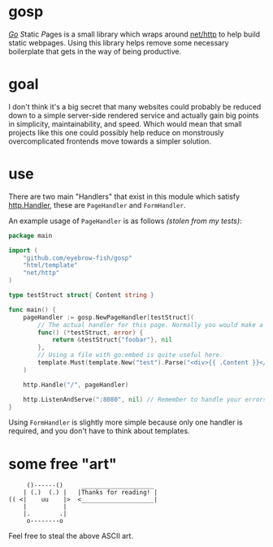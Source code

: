 # gosp

[*Go*](https://go.dev/) *S*tatic *P*ages is a small library which wraps around [net/http](https://pkg.go.dev/net/http)
to help build static webpages. Using this library helps remove some necessary boilerplate that gets in the way of being
productive.

# goal

I don't think it's a big secret that many websites could probably be reduced down to a simple server-side rendered
service and actually gain big points in simplicity, maintainability, and speed. Which would mean that small projects
like this one could possibly help reduce on monstrously overcomplicated frontends move towards a simpler solution.

# use

There are two main "Handlers" that exist in this module which satisfy
[http.Handler](https://pkg.go.dev/net/http#Handler), these are `PageHandler` and `FormHandler`.

An example usage of `PageHandler` is as follows *(stolen from my tests)*:

```go
package main

import (
	"github.com/eyebrow-fish/gosp"
	"html/template"
	"net/http"
)

type testStruct struct{ Content string }

func main() {
	pageHandler := gosp.NewPageHandler[testStruct](
		// The actual handler for this page. Normally you would make a query or two here.
		func() (*testStruct, error) {
			return &testStruct{"foobar"}, nil
		},
		// Using a file with go:embed is quite useful here.
		template.Must(template.New("test").Parse("<div>{{ .Content }}</div>")),
	)

	http.Handle("/", pageHandler)

	http.ListenAndServe(":8080", nil) // Remember to handle your errors, kids!
}
```

Using `FormHandler` is slightly more simple because only one handler is required, and you don't have to
think about templates.

# some free "art"

```
     ()------()     ____________________
    | (.)  (.) |   |Thanks for reading! |
(( <|    uu    |>  <____________________|
    |          |      
    |.        .|      
     o--------o
```

Feel free to steal the above ASCII art.

